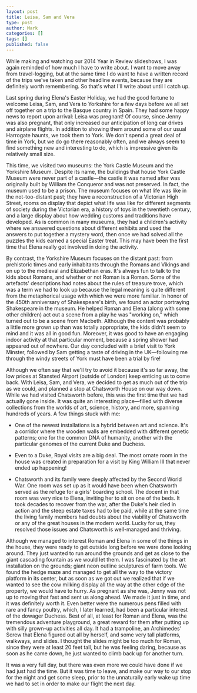 ```yaml
---
layout: post
title: Leisa, Sam and Vera
type: post
author: Mark
categories: []
tags: []
published: false
---
```


While making and watching our 2014 Year in Review slideshows, I was again reminded of how much I have to write about.  I want to move away from travel-logging, but at the same time I do want to have a written record of the trips we've taken and other headline events, because they are definitely worth remembering.  So that's what I'll write about until I catch up.

Last spring during Elena's Easter Holiday, we had the good fortune to welcome Leisa, Sam, and Vera to Yorkshire for a few days before we all set off together on a trip to the Basque country in Spain.  They had some happy news to report upon arrival: Leisa was pregnant!  Of course, since Jenny was also pregnant, that only increased our anticipation of long car drives and airplane flights.  In addition to showing them around some of our usual Harrogate haunts, we took them to York.  We don't spend a great deal of time in York, but we do go there reasonably often, and we always seem to find something new and interesting to do, which is impressive given its relatively small size.  

This time, we visited two museums: the York Castle Museum and the Yorkshire Museum.  Despite its name, the buildings that house York Castle Museum were never part of a castle&mdash;the castle it was named after was originally built by William the Conqueror and was not preserved.  In fact, the museum used to be a prison.  The museum focuses on what life was like in the not-too-distant past; they have a reconstruction of a Victorian High Street, rooms on display that depict what life was like for different segments of society during the Victorian era, a history of toys in the twentieth century, and a large display about how wedding customs and traditions have developed.  As is common in many museums, they had a children's activity where we answered questions about different exhibits and used the answers to put together a mystery word, then once we had solved all the puzzles the kids earned a special Easter treat.  This may have been the first time that Elena really got involved in doing the activity.

By contrast, the Yorkshire Museum focuses on the distant past: from prehistoric times and early inhabitants through the Romans and Vikings and on up to the medieval and Elizabethan eras.  It's always fun to talk to the kids about Romans, and whether or not Roman is a Roman.  Some of the artefacts' descriptions had notes about the rules of treasure trove, which was a term we had to look up because the legal meaning is quite different from the metaphorical usage with which we were more familiar.  In honor of the 450th anniversary of Shakespeare's birth, we found an actor portraying Shakespeare in the museum.  He helped Roman and Elena (along with some other children) act out a scene from a play he was "working on," which turned out to be a scene from Macbeth.  Although the content was probably a little more grown up than was totally appropriate, the kids didn't seem to mind and it was all in good fun.  Moreover, it was good to have an engaging indoor activity at that particular moment, because a spring shower had appeared out of nowhere.  Our day concluded with a brief visit to York Minster, followed by Sam getting a taste of driving in the UK&mdash;following me through the windy streets of York must have been a trial by fire! 

Although we often say that we'll try to avoid it because it's so far away, the low prices at Stansted Airport (outside of London) keep enticing us to come back.  With Leisa, Sam, and Vera, we decided to get as much out of the trip as we could, and planned a stop at Chatsworth House on our way down.  While we had visited Chatsworth before, this was the first time that we had actually gone inside.  It was quite an interesting place&mdash;filled with diverse collections from the worlds of art, science, history, and more, spanning hundreds of years.  A few things stuck with me: 

* One of the newest installations is a hybrid between art and science.  It's a corridor where the wooden walls are embedded with different genetic patterns; one for the common DNA of humanity, another with the particular genomes of the current Duke and Duchess.

* Even to a Duke, Royal visits are a big deal.  The most ornate room in the house was created in preparation for a visit by King William III that never ended up happening!

* Chatsworth and its family were deeply affected by the Second World War.  One room was set up as it would have been when Chatsworth served as the refuge for a girls' boarding school.  The docent in that room was very nice to Elena, inviting her to sit on one of the beds.  It took decades to recover from the war, after the Duke's heir died in action and the steep estate taxes had to be paid, while at the same time the living family members had doubts about the viability of Chatsworth or any of the great houses in the modern world.  Lucky for us, they resolved those issues and Chatsworth is well-managed and thriving.

Although we managed to interest Roman and Elena in some of the things in the house, they were ready to get outside long before we were done looking around.  They just wanted to run around the grounds and get as close to the giant cascading fountain as we would let them.  I was fascinated by the art installation on the grounds; giant neon outline sculptures of farm tools.  We found the hedge maze and managed to get all the way to the victory platform in its center, but as soon as we got out we realized that if we wanted to see the cow milking display all the way at the other edge of the property, we would have to hurry.  As pregnant as she was, Jenny was not up to moving that fast and sent us along ahead.  We made it just in time, and it was definitely worth it.  Even better were the numerous pens filled with rare and fancy poultry, which, I later learned, had been a particular interest of the dowager Duchess.  Best of all, at least for Roman and Elena, was the tremendous adventure playground, a great reward for them after putting up with silly grown-up activities all day.  It had a trampoline, an Archimedes' Screw that Elena figured out all by herself, and some very tall platforms, walkways, and slides.  I thought the slides might be too much for Roman, since they were at least 20 feet tall, but he was feeling daring, because as soon as he came down, he just wanted to climb back up for another turn.

It was a very full day, but there was even more we could have done if we had just had the time.  But it was time to leave, and make our way to our stop for the night and get some sleep, prior to the unnaturally early wake up time we had to set in order to make our flight the next day.